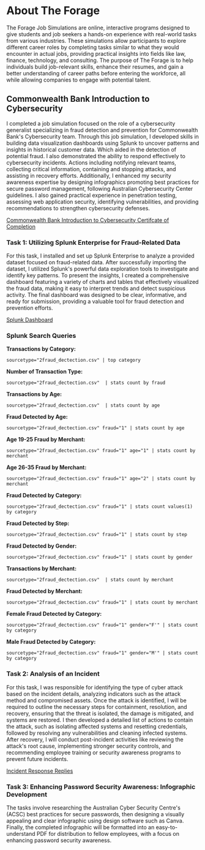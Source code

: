 # About The Forage

The Forage Job Simulations are online, interactive programs designed to give students and job seekers a hands-on experience with real-world tasks from various industries. These simulations allow participants to explore different career roles by completing tasks similar to what they would encounter in actual jobs, providing practical insights into fields like law, finance, technology, and consulting. The purpose of The Forage is to help individuals build job-relevant skills, enhance their resumes, and gain a better understanding of career paths before entering the workforce, all while allowing companies to engage with potential talent.

## Commonwealth Bank Introduction to Cybersecurity

I completed a job simulation focused on the role of a cybersecurity generalist specializing in fraud detection and prevention for Commonwealth Bank's Cybersecurity team. Through this job simulation, I developed skills in building data visualization dashboards using Splunk to uncover patterns and insights in historical customer data. Which aided in the detection of potential fraud. I also demonstrated the ability to respond effectively to cybersecurity incidents. Actions including notifying relevant teams, collecting critical information, containing and stopping attacks, and assisting in recovery efforts. Additionally, I enhanced my security awareness expertise by designing infographics promoting best practices for secure password management, following Australian Cybersecurity Center guidelines. I also gained practical experience in penetration testing, assessing web application security, identifying vulnerabilities, and providing recommendations to strengthen cybersecurity defenses.

<a href="https://github.com/AaronRMartinez/TheForage-Commonwealth-Bank-Job-Simulation/blob/main/Commonwealth%20Bank%20Certificate%20of%20Completion.pdf">Commonwealth Bank Introduction to Cybersecurity Certifcate of Completion</a>

### Task 1: Utilizing Splunk Enterprise for Fraud-Related Data

For this task, I installed and set up Splunk Enterprise to analyze a provided dataset focused on fraud-related data. After successfully importing the dataset, I utilized Splunk's powerful data exploration tools to investigate and identify key patterns. To present the insights, I created a comprehensive dashboard featuring a variety of charts and tables that effectively visualized the fraud data, making it easy to interpret trends and detect suspicious activity. The final dashboard was designed to be clear, informative, and ready for submission, providing a valuable tool for fraud detection and prevention efforts.

[Splunk Dashboard](https://github.com/AaronRMartinez/TheForage-Commonwealth-Bank-Job-Simulation/blob/main/Fraud%20Detection%20Dashboard%20(2024-09-30).pdf)

### Splunk Search Queries

**Transactions by Category:**

```
sourcetype="2fraud_dectection.csv" | top category
```

**Number of Transaction Type:**

```
sourcetype="2fraud_dectection.csv"  | stats count by fraud
```

**Transactions by Age:**

```
sourcetype="2fraud_dectection.csv"  | stats count by age
```

**Fraud Detected by Age:**

```
sourcetype="2fraud_dectection.csv" fraud="1" | stats count by age
```

**Age 19-25 Fraud by Merchant:**

```
sourcetype="2fraud_dectection.csv" fraud="1" age="1" | stats count by merchant
```

**Age 26-35 Fraud by Merchant:**

```
sourcetype="2fraud_dectection.csv" fraud="1" age="2" | stats count by merchant
```

**Fraud Detected by Category:**

```
sourcetype="2fraud_dectection.csv" fraud="1" | stats count values(1) by category
```

**Fraud Detected by Step:**

```
sourcetype="2fraud_dectection.csv" fraud="1" | stats count by step
```

**Fraud Detected by Gender:**

```
sourcetype="2fraud_dectection.csv" fraud="1" | stats count by gender
```

**Transactions by Merchant:**

```
sourcetype="2fraud_dectection.csv"  | stats count by merchant
```

**Fraud Detected by Merchant:**

```
sourcetype="2fraud_dectection.csv" fraud="1" | stats count by merchant
```

**Female Fraud Detected by Category:**

```
sourcetype="2fraud_dectection.csv" fraud="1" gender="F'" | stats count by category
```

**Male Fraud Detected by Category:**

```
sourcetype="2fraud_dectection.csv" fraud="1" gender="M'" | stats count by category
```

### Task 2: Analysis of an Incident

For this task, I was responsible for identifying the type of cyber attack based on the incident details, analyzing indicators such as the attack method and compromised assets. Once the attack is identified, I will be required to outline the necessary steps for containment, resolution, and recovery, ensuring that the threat is isolated, the damage is mitigated, and systems are restored. I then developed a detailed list of actions to contain the attack, such as isolating affected systems and resetting credentials, followed by resolving any vulnerabilities and cleaning infected systems. After recovery, I will conduct post-incident activities like reviewing the attack's root cause, implementing stronger security controls, and recommending employee training or security awareness programs to prevent future incidents.

<a href="https://github.com/AaronRMartinez/TheForage-Commonwealth-Bank-Job-Simulation/blob/main/Commonwealth%20Incident%20Report.pdf">Incident Response Replies</a>

### Task 3: Enhancing Password Security Awareness: Infographic Development

The tasks involve researching the Australian Cyber Security Centre's (ACSC) best practices for secure passwords, then designing a visually appealing and clear infographic using design software such as Canva. Finally, the completed infographic will be formatted into an easy-to-understand PDF for distribution to fellow employees, with a focus on enhancing password security awareness.
